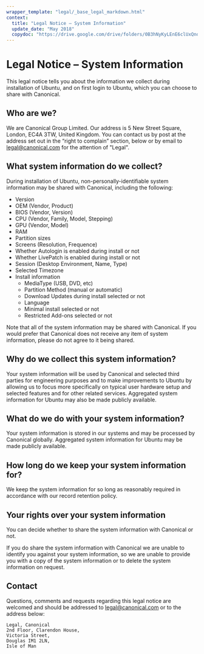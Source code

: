 ```yaml
---
wrapper_template: "legal/_base_legal_markdown.html"
context:
  title: "Legal Notice – System Information"
  update_date: "May 2018"
  copydoc: "https://drive.google.com/drive/folders/0B3hNyKyLEnE6clUxQndBME5uRXM"
---
```


# Legal Notice – System Information

This legal notice tells you about the information we collect during installation of Ubuntu, and on first login to Ubuntu, which you can choose to share with Canonical.

## Who are we?

We are Canonical Group Limited. Our address is 5 New Street Square, London, EC4A 3TW, United Kingdom. You can contact us by post at the address set out in the “right to complain” section, below or by email to [legal@canonical.com](mailto:legal@canonical.com) for the attention of "Legal".

## What system information do we collect?

During installation of Ubuntu, non-personally-identifiable system information may be shared with Canonical, including the following:

- Version
- OEM (Vendor, Product)
- BIOS (Vendor, Version)
- CPU (Vendor, Family, Model, Stepping)
- GPU (Vendor, Model)
- RAM
- Partition sizes
- Screens (Resolution, Frequence)
- Whether Autologin is enabled during install or not
- Whether LivePatch is enabled during install or not
- Session (Desktop Environment, Name, Type)
- Selected Timezone
- Install information
  - MediaType (USB, DVD, etc)
  - Partition Method (manual or automatic)
  - Download Updates during install selected or not
  - Language
  - Minimal install selected or not
  - Restricted Add-ons selected or not

Note that all of the system information may be shared with Canonical. If you would prefer that Canonical does not receive any item of system information, please do not agree to it being shared.

## Why do we collect this system information?

Your system information will be used by Canonical and selected third parties for engineering purposes and to make improvements to Ubuntu by allowing us to focus more specifically on typical user hardware setup and selected features and for other related services. Aggregated system information for Ubuntu may also be made publicly available.

## What do we do with your system information?

Your system information is stored in our systems and may be processed by Canonical globally. Aggregated system information for Ubuntu may be made publicly available.

## How long do we keep your system information for?

We keep the system information for so long as reasonably required in accordance with our record retention policy.

## Your rights over your system information

You can decide whether to share the system information with Canonical or not.

If you do share the system information with Canonical we are unable to identify you against your system information, so we are unable to provide you with a copy of the system information or to delete the system information on request.

## Contact

Questions, comments and requests regarding this legal notice are welcomed and should be addressed to [legal@canonical.com](mailto:legal@canonical.com) or to the address below:

```
Legal, Canonical
2nd Floor, Clarendon House,
Victoria Street,
Douglas IM1 2LN,
Isle of Man
```
